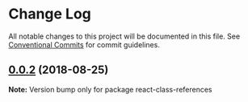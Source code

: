 # Change Log

All notable changes to this project will be documented in this file.
See [Conventional Commits](https://conventionalcommits.org) for commit guidelines.

<a name="0.0.2"></a>
## [0.0.2](https://github.com/simon360/class-references/compare/v0.0.1...v0.0.2) (2018-08-25)

**Note:** Version bump only for package react-class-references
